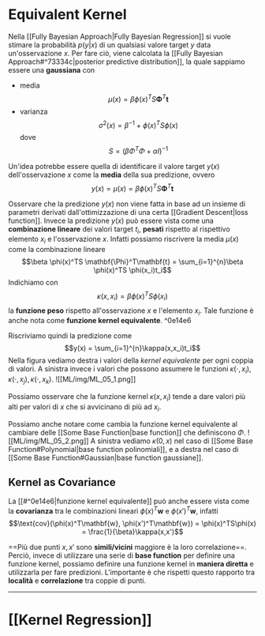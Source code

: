# Equivalent Kernel
Nella [[Fully Bayesian Approach|Fully Bayesian Regression]] si vuole stimare la probabilità $p(y \vert x)$ di un qualsiasi valore target $y$ data un'osservazione $x$.
Per fare ciò, viene calcolata la [[Fully Bayesian Approach#^73334c|posterior predictive distribution]], la quale sappiamo essere una **gaussiana** con
- media $$\mu(x) = \beta \phi(x)^TS \mathbf{\Phi}^T\mathbf{t}$$
- varianza $$\sigma^2(x) = \beta^{-1} + \phi(x)^T S \phi(x)$$
dove $$S = (\beta\Phi^T\Phi + \alpha I)^{-1}$$


Un'idea potrebbe essere quella di identificare il valore target $y(x)$ dell'osservazione $x$ come la **media** della sua predizione, ovvero $$y(x) = \mu(x) = \beta \phi(x)^TS \mathbf{\Phi}^T\mathbf{t}$$

Osservare che la predizione $y(x)$ non viene fatta in base ad un insieme di parametri derivati dall'ottimizzazione di una certa [[Gradient Descent|loss function]].
Invece la predizione $y(x)$ può essere vista come una **combinazione lineare** dei valori target $t_i$, **pesati** rispetto al rispettivo elemento $x_i$ e l'osservazione $x$.
Infatti possiamo riscrivere la media $\mu(x)$ come la combinazione lineare $$\beta \phi(x)^TS \mathbf{\Phi}^T\mathbf{t} = \sum_{i=1}^{n}\beta \phi(x)^TS \phi(x_i)t_i$$
Indichiamo con $$\kappa(x, x_i) = \beta \phi(x)^TS \phi(x_i)$$ la **funzione peso** rispetto all'osservazione $x$ e l'elemento $x_i$.
Tale funzione è anche nota come **funzione kernel equivalente**. ^0e14e6

Riscriviamo quindi la predizione come $$y(x) = \sum_{i=1}^{n}\kappa(x,x_i)t_i$$
Nella figura vediamo destra i valori della *kernel equivalente* per ogni coppia di valori.
A sinistra invece i valori che possono assumere le funzioni $\kappa(\cdot , x_i), \kappa(\cdot , x_j), \kappa(\cdot , x_k)$.
![[ML/img/ML_05_1.png]]

Possiamo osservare che la funzione kernel $\kappa(x,x_i)$ tende a dare valori più alti per valori di $x$ che si avvicinano di più ad $x_i$.

Possiamo anche notare come cambia la funzione kernel equivalente al cambiare delle [[Some Base Function|base function]] che definiscono $\Phi$.
![[ML/img/ML_05_2.png]]
A sinistra vediamo $\kappa(0,x)$ nel caso di [[Some Base Function#Polynomial|base function polinomiali]], e a destra nel caso di [[Some Base Function#Gaussian|base function gaussiane]].


## Kernel as Covariance
La [[#^0e14e6|funzione kernel equivalente]] può anche essere vista come la **covarianza** tra le combinazioni lineari $\phi(x)^T\mathbf{w}$ e $\phi(x')^T\mathbf{w}$, infatti $$\text{cov}(\phi(x)^T\mathbf{w}, \phi(x')^T\mathbf{w}) = \phi(x)^TS\phi(x) = \frac{1}{\beta}\kappa(x,x')$$

==Più due punti $x,x'$ sono **simili/vicini** maggiore è la loro correlazione==.
Perciò, invece di utilizzare una serie di **base function** per definire una funzione kernel, possiamo definire una funzione kernel in **maniera diretta** e utilizzarla per fare predizioni.
L'importante è che rispetti questo rapporto tra **località** e **correlazione** tra coppie di punti.

----
# [[Kernel Regression]]